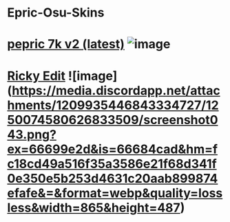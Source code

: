 # Epric-Osu-Skins
# [pepric 7k v2 (latest)](https://drive.google.com/file/d/1m3tvNGnHYwDk-h4eqLEypbhLsgiIDycz/view?usp=drive_link) ![image](https://cdn.discordapp.com/attachments/1209935446843334727/1250073988449828974/screenshot042.png?ex=66699da0&is=66684c20&hm=134b1223ff5b24164ff3bff0e0b77c4132eb9cd6bc2cf579ec192d1f962132ba&)

# [Ricky Edit]([https://drive.google.com/file/d/1m3tvNGnHYwDk-h4eqLEypbhLsgiIDycz/view?usp=drive_link](https://drive.google.com/file/d/1grmnvJvZ9aY91c8Jb314Hw43ucGr05dk/view?usp=drive_link)) ![image] (https://media.discordapp.net/attachments/1209935446843334727/1250074580626833509/screenshot043.png?ex=66699e2d&is=66684cad&hm=fc18cd49a516f35a3586e21f68d341f0e350e5b253d4631c20aab899874efafe&=&format=webp&quality=lossless&width=865&height=487)
